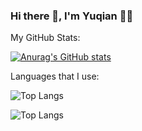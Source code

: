 ### Hi there 👋, I'm Yuqian 👩‍💻

<!--
**SX0818/SX0818** is a ✨ _special_ ✨ repository because its `README.md` (this file) appears on your GitHub profile.

Here are some ideas to get you started:

- 🔭 I’m currently working on ...
- 🌱 I’m currently learning ...👩‍💻
- 👯 I’m looking to collaborate on ...
- 🤔 I’m looking for help with ...
- 💬 Ask me about ...
- 📫 How to reach me: ...
- 😄 Pronouns: ...
- ⚡ Fun fact: ...
-->

My GitHub Stats:

[![Anurag's GitHub stats](https://github-readme-stats.vercel.app/api?username=SX0818)](https://github.com/anuraghazra/github-readme-stats)

Languages that I use:

![Top Langs](https://github-readme-stats.vercel.app/api/top-langs/?username=SX0818&theme=tokyonight)


![Top Langs](https://github-readme-stats.vercel.app/api/top-langs/?username=SX0818&theme=tokyonight)
